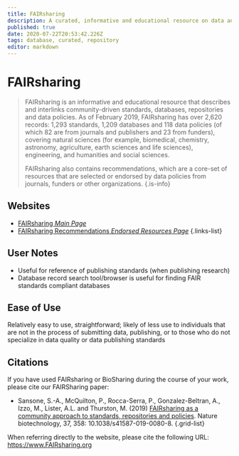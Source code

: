 ```yaml
---
title: FAIRsharing
description: A curated, informative and educational resource on data and metadata standards, inter-related to databases and data policies.
published: true
date: 2020-07-22T20:53:42.226Z
tags: database, curated, repository
editor: markdown
---
```


# FAIRsharing

> FAIRsharing is an informative and educational resource that describes and interlinks community-driven standards, databases, repositories and data policies. As of February 2019, FAIRsharing has over 2,620 records: 1,293 standards, 1,209 databases and 118 data policies (of which 82 are from journals and publishers and 23 from funders), covering natural sciences (for example, biomedical, chemistry, astronomy, agriculture, earth sciences and life sciences), engineering, and humanities and social sciences.
>
> FAIRsharing also contains recommendations, which are a core-set of resources that are selected or endorsed by data policies from journals, funders or other organizations.
{.is-info}

 

## Websites

- [FAIRsharing *Main Page*](https://fairsharing.org/)
- [FAIRsharing Recommendations *Endorsed Resources Page*](https://fairsharing.org/recommendations/)
{.links-list}

## User Notes
- Useful for reference of publishing standards (when publishing research)
- Database record search tool/browser is useful for finding FAIR standards compliant databases

## Ease of Use
Relatively easy to use, straightforward; likely of less use to individuals that are not in the process of submitting data, publishing, or to those who do not specialize in data quality or data publishing standards


## Citations 

If you have used FAIRsharing or BioSharing during the course of your work, please cite our FAIRSharing paper: 
-	Sansone, S.-A., McQuilton, P., Rocca-Serra, P., Gonzalez-Beltran, A., Izzo, M., Lister, A.L. and Thurston, M. (2019) [FAIRsharing as a community approach to standards, repositories and policies](https://www.nature.com/articles/s41587-019-0080-8). Nature biotechnology, 37, 358: 10.1038/s41587-019-0080-8.
{.grid-list}

When referring directly to the website, please cite the following URL: https://www.FAIRsharing.org

